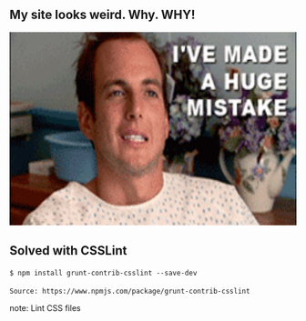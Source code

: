 ##  My site looks weird. Why. WHY!

<img src="images/mistake.gif" height="340">

## Solved with CSSLint <!-- .element: class="fragment" -->
<pre class="fragment"><code class="haskell">$ npm install grunt-contrib-csslint --save-dev

Source: https://www.npmjs.com/package/grunt-contrib-csslint</code></pre>

note:
    Lint CSS files
